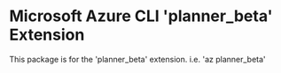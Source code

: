 Microsoft Azure CLI 'planner_beta' Extension
==========================================

This package is for the 'planner_beta' extension.
i.e. 'az planner_beta'
